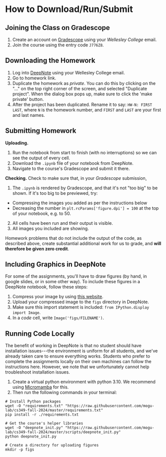 # How to Download/Run/Submit



## Joining the Class on Gradescope

1. Create an account on [Gradescope](https://www.gradescope.com/) using your *Wellesley College* email.
2. Join the course using the entry code `J776Z8`.



## Downloading the Homework

1. Log into [DeepNote](https://deepnote.com/) using your Wellesley College email. 
2. Go to homework link.
3. Duplicate the homework as *private*. You can do this by clicking on the "..." on the top right corner of the screen, and selected "Duplicate project". When the dialog box pops up, make sure to click the 'make private' button.
4. After the project has been duplicated. Rename it to say: `HW-N: FIRST LAST`, where `N` is the homework number, and `FIRST` and `LAST` are your first and last names.



## Submitting Homework

**Uploading.**
1. Run the notebook from start to finish (with no interruptions) so we can see the output of every cell.
2. Download the `.ipynb` file of your notebook from DeepNote.
3. Navigate to the course's Gradescope and submit it there.

**Checking.** Check to make sure that, in your *Gradescope* submission,
1. The `.ipynb` is rendered by Gradescope, and that it's not "too big" to be shown. If it's too big to be previewed, try:
  * Compressing the images you added as per the instructions below
  * Decreasing the number in `plt.rcParams['figure.dpi'] = 100` at the top of your notebook, e.g. to 50.
2. All cells have been run and their output is visible.
3. All images you included are showing.

Homework problems that do not include the output of the code, as described above, create substantial additional work for us to grade, and **will therefore be given zero credit**.



## Including Graphics in DeepNote

For some of the assignments, you'll have to draw figures (by hand, in google slides, or in some other way). To include these figures in a DeepNote notebook, follow these steps:
1. Compress your image by using [this website](https://imagecompressor.com/). 
2. Upload your compressed image to the `figs` directory in DeepNote.
3. Make sure this import statement is included: `from IPython.display import Image`.
4. In a *code* cell, write `Image('figs/FILENAME')`.



## Running Code Locally

The benefit of working in DeepNote is that no student should have installation issues---the environment is uniform for all students, and we've already taken care to ensure everything works. Students who prefer to complete the assignments locally on their own machines can follow the instructions here. However, we note that we unfortunately cannot help troubleshoot installation issues.

1. Create a virtual python environment with python $3.10$. We recommend using [Micromamba](https://mamba.readthedocs.io/en/latest/user_guide/micromamba.html) for this.
2. Then run the following commands in your terminal:
```
# Install Python packages
wget -O "requirements.txt" "https://raw.githubusercontent.com/mogu-lab/cs349-fall-2024/master/requirements.txt"
pip install -r ./requirements.txt

# Get the course's helper libraries
wget -O "deepnote_init.py" "https://raw.githubusercontent.com/mogu-lab/cs349-fall-2024/master/scripts/deepnote_init.py"
python deepnote_init.py

# Create a directory for uploading figures
mkdir -p figs
```

